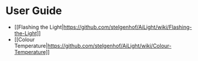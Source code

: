 


# User Guide
* [[Flashing the Light|https://github.com/stelgenhof/AiLight/wiki/Flashing-the-Light]]
* [[Colour Temperature|https://github.com/stelgenhof/AiLight/wiki/Colour-Temperature]]
